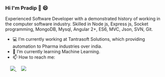 ### Hi I'm Pradip 👋 😄

<!--
**pradip9545/pradip9545** is a ✨ _special_ ✨ repository because its `README.md` (this file) appears on your GitHub profile.


Here are some ideas to get you started:

- 🔭 I’m currently working on ...
- 🌱 I’m currently learning ...
- 👯 I’m looking to collaborate on ...
- 🤔 I’m looking for help with ...
- 💬 Ask me about ...
- 📫 How to reach me: ...
- 😄 Pronouns: ...
- ⚡ Fun fact: ...
-->
Experienced Software Developer with a demonstrated history of working in the computer software industry. Skilled in Node js, Express js, Socket programming, MongoDB, Mysql, Angular 2+, ES6, MVC, Json, SVN, Git. 
- 💻 I’m currently working at Tantrasoft Solutions, which providing automation to Pharma industries over india.
- 🌱 I’m currently learning Machine Learning.
- 📫 How to reach me:

<p>&nbsp;&nbsp;&nbsp;
  <a href="https://www.linkedin.com/in/pradip9545/">
 <img src="https://raw.githubusercontent.com/saiemsaeed/saiemsaeed/master/instagram-icon.png">
  </a>
  &nbsp;&nbsp;&nbsp;
  <a href="https://www.linkedin.com/in/pradip9545/">
<img src ="https://raw.githubusercontent.com/saiemsaeed/saiemsaeed/master/linkedin-icon.png" >
  </a>
</p>
   

